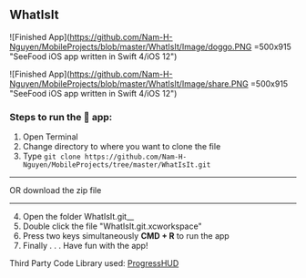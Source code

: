 ## WhatIsIt
![Finished App](https://github.com/Nam-H-Nguyen/MobileProjects/blob/master/WhatIsIt/Image/doggo.PNG =500x915 "SeeFood iOS app written in Swift 4/iOS 12")

![Finished App](https://github.com/Nam-H-Nguyen/MobileProjects/blob/master/WhatIsIt/Image/share.PNG =500x915 "SeeFood iOS app written in Swift 4/iOS 12")


### Steps to run the 📱 app: ###

1. Open Terminal
2. Change directory to where you want to clone the file
3. Type `git clone https://github.com/Nam-H-Nguyen/MobileProjects/tree/master/WhatIsIt.git`
- - - -
OR download the zip file
- - - -
4. Open the folder WhatIsIt.git__
5. Double click the file "WhatIsIt.git.xcworkspace"
6. Press two keys simultaneously __CMD + R__ to run the app
7. Finally . . . Have fun with the app!

Third Party Code Library used:
[ProgressHUD](https://github.com/relatedcode/ProgressHUD)
